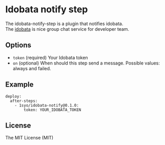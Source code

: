 # Idobata notify step

The idobata-notify-step is a plugin that notifies idobata.  
The [idobata](https://idobata.io/) is nice group chat service for developer team.

## Options

* ``token``  (required) Your Idobata token
* ``on`` (optional) When should this step send a message. Possible values: always and failed.

## Example

```
deploy:
  after-steps:
    - 1syo/idobata-notify@0.1.0:
        token: YOUR_IDOBATA_TOKEN
```

## License

The MIT License (MIT)
